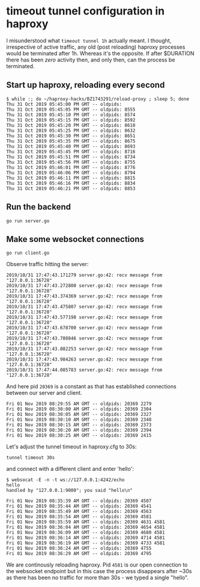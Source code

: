 # timeout tunnel configuration in haproxy

I misunderstood what `timeout tunnel 1h` actually meant. I thought,
irrespective of active traffic, any old (post reloading) haproxy
processes would be terminated after 1h. Whereas it's the opposite. If
after $DURATION there has been _zero_ activity then, and only then,
can the process be terminated.

## Start up haproxy, reloading every second

```console
$ while :; do ~/haproxy-hacks/BZ1743291/reload-proxy ; sleep 5; done
Thu 31 Oct 2019 05:45:00 PM GMT -- oldpids: 
Thu 31 Oct 2019 05:45:05 PM GMT -- oldpids: 8555
Thu 31 Oct 2019 05:45:10 PM GMT -- oldpids: 8574
Thu 31 Oct 2019 05:45:15 PM GMT -- oldpids: 8592
Thu 31 Oct 2019 05:45:20 PM GMT -- oldpids: 8610
Thu 31 Oct 2019 05:45:25 PM GMT -- oldpids: 8632
Thu 31 Oct 2019 05:45:30 PM GMT -- oldpids: 8651
Thu 31 Oct 2019 05:45:35 PM GMT -- oldpids: 8675
Thu 31 Oct 2019 05:45:40 PM GMT -- oldpids: 8693
Thu 31 Oct 2019 05:45:45 PM GMT -- oldpids: 8716
Thu 31 Oct 2019 05:45:51 PM GMT -- oldpids: 8734
Thu 31 Oct 2019 05:45:56 PM GMT -- oldpids: 8755
Thu 31 Oct 2019 05:46:01 PM GMT -- oldpids: 8776
Thu 31 Oct 2019 05:46:06 PM GMT -- oldpids: 8794
Thu 31 Oct 2019 05:46:11 PM GMT -- oldpids: 8815
Thu 31 Oct 2019 05:46:16 PM GMT -- oldpids: 8834
Thu 31 Oct 2019 05:46:21 PM GMT -- oldpids: 8853
```

## Run the backend

	go run server.go

## Make some websocket connections

    go run client.go

Observe traffic hitting the server:

```console
2019/10/31 17:47:43.171279 server.go:42: recv message from "127.0.0.1:36728"
2019/10/31 17:47:43.272800 server.go:42: recv message from "127.0.0.1:36728"
2019/10/31 17:47:43.374369 server.go:42: recv message from "127.0.0.1:36728"
2019/10/31 17:47:43.475807 server.go:42: recv message from "127.0.0.1:36728"
2019/10/31 17:47:43.577198 server.go:42: recv message from "127.0.0.1:36728"
2019/10/31 17:47:43.678700 server.go:42: recv message from "127.0.0.1:36728"
2019/10/31 17:47:43.780846 server.go:42: recv message from "127.0.0.1:36728"
2019/10/31 17:47:43.882253 server.go:42: recv message from "127.0.0.1:36728"
2019/10/31 17:47:43.984263 server.go:42: recv message from "127.0.0.1:36728"
2019/10/31 17:47:44.085783 server.go:42: recv message from "127.0.0.1:36728"
```

And here pid `20369` is a constant as that has established connections
between our server and client.

```console
Fri 01 Nov 2019 08:29:55 AM GMT -- oldpids: 20369 2279
Fri 01 Nov 2019 08:30:00 AM GMT -- oldpids: 20369 2304
Fri 01 Nov 2019 08:30:05 AM GMT -- oldpids: 20369 2327
Fri 01 Nov 2019 08:30:10 AM GMT -- oldpids: 20369 2348
Fri 01 Nov 2019 08:30:15 AM GMT -- oldpids: 20369 2373
Fri 01 Nov 2019 08:30:20 AM GMT -- oldpids: 20369 2394
Fri 01 Nov 2019 08:30:25 AM GMT -- oldpids: 20369 2415
```

Let's adjust the tunnel timeout in haproxy.cfg to 30s:

    tunnel timeout 30s

and connect with a different client and enter 'hello':

```console
$ websocat -E -n -t ws://127.0.0.1:4242/echo 
hello
handled by "127.0.0.1:9000"; you said "hello\n"
```

```console
Fri 01 Nov 2019 08:35:39 AM GMT -- oldpids: 20369 4507
Fri 01 Nov 2019 08:35:44 AM GMT -- oldpids: 20369 4541
Fri 01 Nov 2019 08:35:49 AM GMT -- oldpids: 20369 4563
Fri 01 Nov 2019 08:35:54 AM GMT -- oldpids: 20369 4581
Fri 01 Nov 2019 08:35:59 AM GMT -- oldpids: 20369 4631 4581
Fri 01 Nov 2019 08:36:04 AM GMT -- oldpids: 20369 4654 4581
Fri 01 Nov 2019 08:36:09 AM GMT -- oldpids: 20369 4680 4581
Fri 01 Nov 2019 08:36:14 AM GMT -- oldpids: 20369 4714 4581
Fri 01 Nov 2019 08:36:19 AM GMT -- oldpids: 20369 4733 4581
Fri 01 Nov 2019 08:36:24 AM GMT -- oldpids: 20369 4755
Fri 01 Nov 2019 08:36:29 AM GMT -- oldpids: 20369 4795
```

We are continously reloading haproxy. Pid `4581` is our open
connection to the websocket endpoint but in this case the process
disappears after ~30s as there has been no traffic for more than 30s -
we typed a single "hello".


